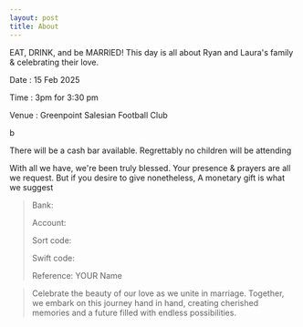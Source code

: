 ```yaml
---
layout: post
title: About
---
```

EAT, DRINK, and be MARRIED!
This day is all about Ryan and Laura's family & celebrating their love.




>
>
>




Date : 15 Feb 2025

Time : 3pm for 3:30 pm

Venue : Greenpoint Salesian Football Club



b



There will be a cash bar available.
Regrettably no children will be attending

With all we have, we're been truly blessed.
Your presence & prayers are all we request.
But if you desire to give nonetheless,
A monetary gift is what we suggest 

>Bank: 
>
>Account:
>
>Sort code:
>
>Swift code:
>
>Reference: YOUR Name


>Celebrate the beauty of our love as we unite in marriage. Together, we embark on this journey hand in hand, creating cherished memories and a future filled with endless possibilities.
